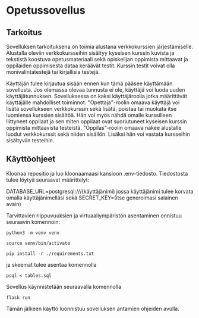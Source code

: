 # Opetussovellus

## Tarkoitus
Sovelluksen tarkoituksena on toimia alustana verkkokurssien järjestämiselle. Alustalla oleviin verkkokursseihin sisältyy kyseisen kurssin kuvista ja tekstistä koostuva opetusmateriaali sekä opiskelijan oppimista mittaavat ja oppilaiden oppimisesta dataa keräävät testit. Kurssin testit voivat olla monivalintatestejä tai kirjallisia testejä. 

Käyttäjän tulee kirjautua sisään ennen kun tämä pääsee käyttämään sovellusta. Jos olemassa olevaa tunnusta ei ole, käyttäjä voi luoda uuden käyttäjätunnuksen. Sovelluksessa on kaksi käyttäjäroolia jotka määrittävät käyttäjälle mahdolliset toiminnot. "Opettaja"-roolin omaava käyttäjä voi lisätä sovellukseen verkkokurssin sekä lisätä, poistaa tai muokata itse luomiensa kurssien sisältöä. Hän voi myös nähdä omalle kurssilleen liittyneet oppilaat ja sen miten oppilaat ovat suoriutuneet kyseisen kurssin oppimista mittaavista testeistä. "Oppilas"-roolin omaava näkee alustalle luodut verkkokurssit sekä niiden sisällön. Lisäksi hän voi vastata kursseihin sisältyviin testeihin. 

## Käyttöohjeet
Kloonaa repositio ja luo kloonaamaasi kansioon .env-tiedosto. Tiedostosta tulee löytyä seuraavat  määrittelyt:

DATABASE_URL=postgresql:///(käyttäjänimi) jossa käyttäjänimi tulee korvata omalla käyttäjänimelläsi sekä
SECRET_KEY=(itse generoimasi salainen avain)

Tarvittavien riippuvuuksien ja virtuaaliympäristön asentaminen onnistuu seuraavin komennoin:
```
python3 -m venv venv
```
```
source venv/bin/activate
```
```
pip install -r ./requirements.txt
```
ja skeemat tulee asentaa komennolla 
```
psql < tables.sql
```
Sovellus käynnistetään seuraavalla komennolla
```
flask run
```
Tämän jälkeen käyttö luonnistuu sovelluksen antamien ohjeiden avulla.